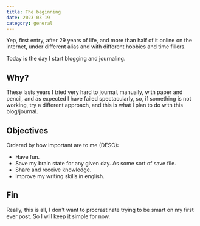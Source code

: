 ```yaml
---
title: The beginning
date: 2023-03-19
category: general
---
```


Yep, first entry, after 29 years of life, and more than half of it online on the internet,
under different alias and with different hobbies and time fillers.

Today is the day I start blogging and journaling.

## Why?

These lasts years I tried very hard to journal, manually, with paper and pencil, and as expected I have failed spectacularly,
so, if something is not working, try a different approach, and this is what I plan to do with this blog/journal.

## Objectives

Ordered by how important are to me (DESC):

- Have fun.
- Save my brain state for any given day. As some sort of save file.
- Share and receive knowledge.
- Improve my writing skills in english.

## Fin

Really, this is all, I don't want to procrastinate trying to be smart on my first ever post. So I will keep it simple for now.